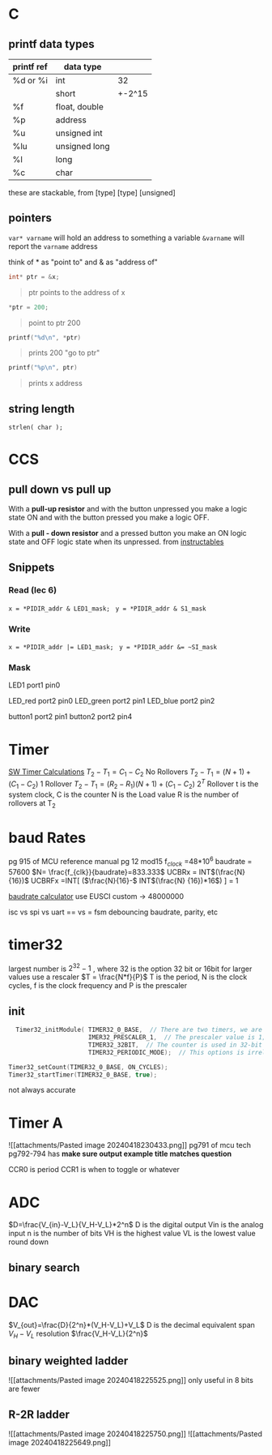 # C
## printf data types
| printf ref | data type     |        |
| ---------- | ------------- | ------ |
| %d or %i   | int           | 32     |
|            | short         | +-2^15 |
| %f         | float, double |        |
| %p         | address       |        |
| %u         | unsigned int  |        |
| %lu        | unsigned long |        |
| %l         | long          |        |
| %c         | char          |        |
these are stackable, from \[type] \[type] \[unsigned]
## pointers
`var* varname` will hold an address to something a variable
`&varname` will report the `varname` address

think of \* as "point to" and & as "address of"
```c
int* ptr = &x;
```
> ptr points to the address of x

```c
*ptr = 200;
```
> point to ptr 200
```c
printf("%d\n", *ptr)
```
> prints 200 "go to ptr"
> 
```c
printf("%p\n", ptr)
```
> prints x address

## string length
`strlen( char );`
# CCS
## pull down vs pull up
With a **pull-up resistor** and with the button unpressed you make a logic state ON and with the button pressed you make a logic OFF.

With a **pull - down resistor** and a pressed button you make an ON logic state and OFF logic state when its unpressed.
from [instructables](https://www.instructables.com/Understanding-the-Pull-up-Resistor-With-Arduino/)
## Snippets
### Read (lec 6)
`x = *PIDIR_addr & LED1_mask; `
`y = *PIDIR_addr & S1_mask`

### Write
`x = *PIDIR_addr |= LED1_mask; `
`y = *PIDIR_addr &= ~SI_mask`
### Mask
LED1 port1 pin0

LED_red port2 pin0
LED_green port2 pin1
LED_blue port2 pin2

button1 port2 pin1
button2 port2 pin4
# Timer
[SW Timer Calculations](https://sites.google.com/vt.edu/introduction-to-embeddedsystem/timers/periodic-timer-calculations?authuser=0)
$T_{2}-T_{1} = C_{1}-C_{2}$ No Rollovers
$T_{2}-T_{1} = (N+1)+(C_{1}-C_{2})$ 1 Rollover
$T_{2}-T_{1} = (R_2-R_1)(N+1)+(C_{1}-C_{2})$    2$^T$ Rollover
t is the system clock, C is the counter
N is the Load value
R is the number of rollovers at T$_2$ 
# baud Rates
pg 915 of MCU reference manual
pg 12 mod15
f$_{clock}$ =48\*10$^{6}$
baudrate = 57600
$N= \frac{f_{clk}}{baudrate}=833.333$
UCBRx = INT$(\frac{N} {16})$
UCBRFx =INT\[ ($\frac{N}{16}-$ INT$(\frac{N} {16})*16$) \]  = 1

[baudrate calculator](https://software-dl.ti.com/msp430/msp430_public_sw/mcu/msp430/MSP430BaudRateConverter/index.html)
use EUSCI
custom -> 48000000

isc vs spi vs uart
== vs =
fsm
debouncing
baudrate, parity, etc

# timer32
largest number is $2^{32}-1$ , where 32 is the option 32 bit or 16bit
for larger values use a rescaler 
$T = \frac{N*f}{P}$ T is the period, N is the clock cycles, f is the clock frequency and P is the prescaler
## init
```c
  Timer32_initModule( TIMER32_0_BASE,  // There are two timers, we are using the one with the index 0
					  IMER32_PRESCALER_1,  // The prescaler value is 1; The clock is not divided before feeding the counter
					  TIMER32_32BIT,  // The counter is used in 32-bit mode; the alternative is 16-bit mode
					  TIMER32_PERIODIC_MODE);  // This options is irrelevant for a one-shot timer

Timer32_setCount(TIMER32_0_BASE, ON_CYCLES);
Timer32_startTimer(TIMER32_0_BASE, true);
```
not always accurate
# Timer A
![[attachments/Pasted image 20240418230433.png]] pg791 of mcu tech
pg792-794 has **make sure output example title matches question** 

CCR0 is period
CCR1 is when to toggle or whatever
# ADC
$D=\frac{V_{in}-V_L}{V_H-V_L}*2^n$
D is the digital output
Vin is the analog input
n is the number of bits
VH is the highest value
VL is the lowest value
round down
## binary search

# DAC
$V_{out}=\frac{D}{2^n}*(V_H-V_L)+V_L$
D is the decimal equivalent
span $V_H-V_L$
resolution $\frac{V_H-V_L}{2^n}$
## binary weighted ladder
![[attachments/Pasted image 20240418225525.png]]
only useful in 8 bits are fewer
## R-2R ladder
![[attachments/Pasted image 20240418225750.png]]
![[attachments/Pasted image 20240418225649.png]]